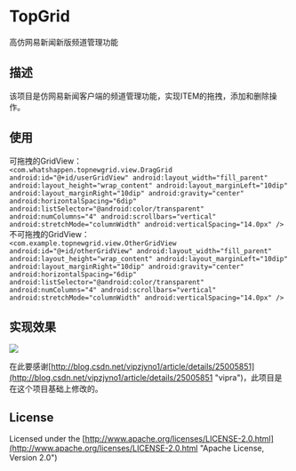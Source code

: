 # TopGrid
高仿网易新闻新版频道管理功能

## 描述
该项目是仿网易新闻客户端的频道管理功能，实现ITEM的拖拽，添加和删除操作。

## 使用  
可拖拽的GridView：  
    `<com.whatshappen.topnewgrid.view.DragGrid
                android:id="@+id/userGridView"
                android:layout_width="fill_parent"
                android:layout_height="wrap_content"
                android:layout_marginLeft="10dip"
                android:layout_marginRight="10dip"
                android:gravity="center"
                android:horizontalSpacing="6dip"
                android:listSelector="@android:color/transparent"
                android:numColumns="4"
                android:scrollbars="vertical"
                android:stretchMode="columnWidth"
                android:verticalSpacing="14.0px" />`
不可拖拽的GridView：  
    `<com.example.topnewgrid.view.OtherGridView
                    android:id="@+id/otherGridView"
                    android:layout_width="fill_parent"
                    android:layout_height="wrap_content"
                    android:layout_marginLeft="10dip"
                    android:layout_marginRight="10dip"
                    android:gravity="center"
                    android:horizontalSpacing="6dip"
                    android:listSelector="@android:color/transparent"
                    android:numColumns="4"
                    android:scrollbars="vertical"
                    android:stretchMode="columnWidth"
                    android:verticalSpacing="14.0px" />`

## 实现效果
![](https://github.com/whatshappen/TopGrid/blob/master/screenshots/demo.gif)  

在此要感谢[http://blog.csdn.net/vipzjyno1/article/details/25005851](http://blog.csdn.net/vipzjyno1/article/details/25005851 "vipra")，此项目是在这个项目基础上修改的。
## License
Licensed under the [http://www.apache.org/licenses/LICENSE-2.0.html](http://www.apache.org/licenses/LICENSE-2.0.html "Apache License, Version 2.0")
